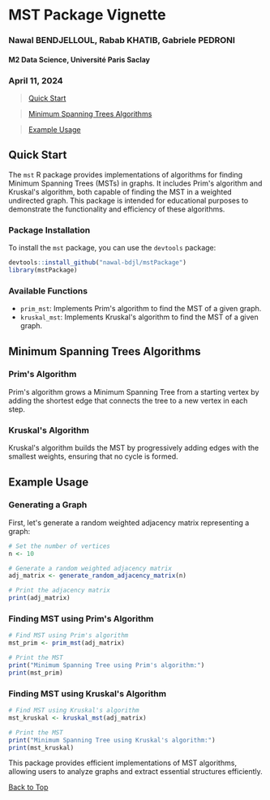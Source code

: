 # MST Package Vignette

### Nawal BENDJELLOUL, Rabab KHATIB, Gabriele PEDRONI

#### M2 Data Science, Université Paris Saclay

### April 11, 2024

> [Quick Start](#qs)

> [Minimum Spanning Trees Algorithms](#mst)

> [Example Usage](#usage)

<a id="qs"></a>

## Quick Start

The `mst` R package provides implementations of algorithms for finding Minimum Spanning Trees (MSTs) in graphs. It includes Prim's algorithm and Kruskal's algorithm, both capable of finding the MST in a weighted undirected graph. This package is intended for educational purposes to demonstrate the functionality and efficiency of these algorithms.

### Package Installation

To install the `mst` package, you can use the `devtools` package:

```r
devtools::install_github("nawal-bdjl/mstPackage")
library(mstPackage)
```

### Available Functions

- `prim_mst`: Implements Prim's algorithm to find the MST of a given graph.
- `kruskal_mst`: Implements Kruskal's algorithm to find the MST of a given graph.

<a id="mst"></a>

## Minimum Spanning Trees Algorithms

### Prim's Algorithm

Prim's algorithm grows a Minimum Spanning Tree from a starting vertex by adding the shortest edge that connects the tree to a new vertex in each step.

### Kruskal's Algorithm

Kruskal's algorithm builds the MST by progressively adding edges with the smallest weights, ensuring that no cycle is formed.

<a id="usage"></a>

## Example Usage

### Generating a Graph

First, let's generate a random weighted adjacency matrix representing a graph:

```r
# Set the number of vertices
n <- 10

# Generate a random weighted adjacency matrix
adj_matrix <- generate_random_adjacency_matrix(n)

# Print the adjacency matrix
print(adj_matrix)
```

### Finding MST using Prim's Algorithm

```r
# Find MST using Prim's algorithm
mst_prim <- prim_mst(adj_matrix)

# Print the MST
print("Minimum Spanning Tree using Prim's algorithm:")
print(mst_prim)
```

### Finding MST using Kruskal's Algorithm

```r
# Find MST using Kruskal's algorithm
mst_kruskal <- kruskal_mst(adj_matrix)

# Print the MST
print("Minimum Spanning Tree using Kruskal's algorithm:")
print(mst_kruskal)
```

This package provides efficient implementations of MST algorithms, allowing users to analyze graphs and extract essential structures efficiently.

[Back to Top](#top)
